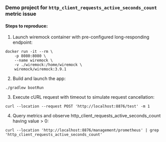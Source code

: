 ### Demo project for `http_client_requests_active_seconds_count` metric issue

#### Steps to reproduce:
1. Launch wiremock container with pre-configured long-responding endpoint:

```shell
docker run -it --rm \
    -p 8080:8080 \
    --name wiremock \
    -v ./wiremock:/home/wiremock \
    wiremock/wiremock:3.9.1
```

2. Build and launch the app:
```shell
./gradlew bootRun
```

3. Execute cURL request with timeout to simulate request cancellation:
```shell
curl --location --request POST 'http://localhost:8876/test' -m 1
```

4. Query metrics and observe http_client_requests_active_seconds_count having value > 0:
```shell
curl --location 'http://localhost:8876/management/prometheus' | grep 'http_client_requests_active_seconds_count'
```
